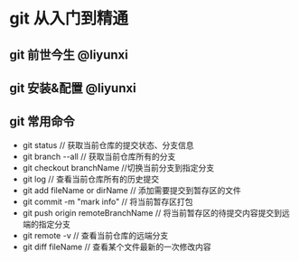 # git 从入门到精通

## git 前世今生 @liyunxi

## git 安装&配置 @liyunxi

## git 常用命令

- git status                            // 获取当前仓库的提交状态、分支信息
- git branch --all                      // 获取当前仓库所有的分支
- git checkout branchName               //切换当前分支到指定分支
- git log                               // 查看当前仓库所有的历史提交
- git add fileName or dirName           // 添加需要提交到暂存区的文件
- git commit -m "mark info"             // 将当前暂存区打包
- git push origin remoteBranchName      // 将当前暂存区的待提交内容提交到远端的指定分支 
- git remote -v                         // 查看当前仓库的远端分支
- git diff fileName                     // 查看某个文件最新的一次修改内容